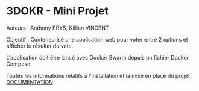 # 3DOKR - Mini Projet

Auteurs : Anthony PRYS, Killian VINCENT

Objectif : Conteneurisé une application web pour voter entre 2 options et afficher le résultat du vote.

L'application doit être lancé avec Docker Swarm depuis un fichier Docker Compose.

Toutes les informations relatifs à l'installation et la mise en place du projet : [DOCUMENTATION](DOCUMENTATION.md)
